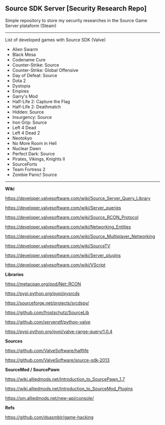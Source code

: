 ## Source SDK Server [Security Research Repo]  

 Simple repository to store my security researches in the Source Game Server plataform (Steam)
 
 ***
 
 List of developed games with Source SDK (Valve)

* Alien Swarm
* Black Mesa
* Codename Cure
* Counter-Strike: Source
* Counter-Strike: Global Offensive
* Day of Defeat: Source
* Dota 2
* Dystopia
* Empires
* Garry's Mod
* Half-Life 2: Capture the Flag
* Half-Life 2: Deathmatch
* Hidden: Source
* Insurgency: Source
* Iron Grip: Source
* Left 4 Dead
* Left 4 Dead 2
* Neotokyo
* No More Room in Hell
* Nuclear Dawn
* Perfect Dark: Source
* Pirates, Vikings, Knights II
* SourceForts
* Team Fortress 2
* Zombie Panic! Source


 ***
 

 **Wiki**

 https://developer.valvesoftware.com/wiki/Source_Server_Query_Library

 https://developer.valvesoftware.com/wiki/Server_queries
 
 https://developer.valvesoftware.com/wiki/Source_RCON_Protocol
 
 https://developer.valvesoftware.com/wiki/Networking_Entities

 https://developer.valvesoftware.com/wiki/Source_Multiplayer_Networking

 https://developer.valvesoftware.com/wiki/SourceTV

 https://developer.valvesoftware.com/wiki/Server_plugins

 https://developer.valvesoftware.com/wiki/VScript

**Libraries**

 https://metacpan.org/pod/Net::RCON

 https://pypi.python.org/pypi/pysrcds

 https://sourceforge.net/projects/srcdspy/

 https://github.com/frostschutz/SourceLib

 https://github.com/serverstf/python-valve

 https://pypi.python.org/pypi/valve-range-query/1.0.4

**Sources**

 https://github.com/ValveSoftware/halflife

 https://github.com/ValveSoftware/source-sdk-2013

**SourceMod / SourcePawn**

 https://wiki.alliedmods.net/Introduction_to_SourcePawn_1.7

 https://wiki.alliedmods.net/Introduction_to_SourceMod_Plugins
 
 https://sm.alliedmods.net/new-api/console/
 
**Refs**
 
 https://github.com/dsasmblr/game-hacking 
 
